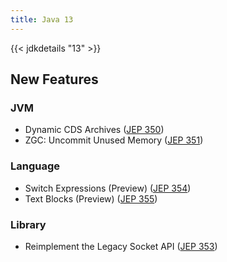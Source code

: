 ```yaml
---
title: Java 13
---
```


{{< jdkdetails "13" >}}

## New Features

### JVM

* Dynamic CDS Archives ([JEP 350](http://openjdk.java.net/jeps/350))
* ZGC: Uncommit Unused Memory ([JEP 351](http://openjdk.java.net/jeps/351))

### Language

* Switch Expressions (Preview) ([JEP 354](http://openjdk.java.net/jeps/354))
* Text Blocks (Preview) ([JEP 355](http://openjdk.java.net/jeps/355))

### Library

* Reimplement the Legacy Socket API ([JEP 353](http://openjdk.java.net/jeps/353))
